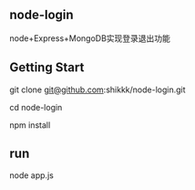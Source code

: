 ## node-login
node+Express+MongoDB实现登录退出功能

## Getting Start
git clone git@github.com:shikkk/node-login.git  

cd node-login  

npm install  

## run
node app.js
